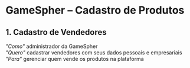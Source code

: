 # GameSpher – Cadastro de Produtos

## 1. Cadastro de Vendedores

*"Como"* administrador da GameSpher  
*"Quero"* cadastrar vendedores com seus dados pessoais e empresariais  
*"Para"* gerenciar quem vende os produtos na plataforma  
